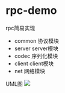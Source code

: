 # rpc-demo
rpc简易实现
- common 协议模块
- server server模块
- codec 序列化模块
- client client模块
- net 网络模块

UML图
<img src='C:/Users/大汉王朝/AppData/Roaming/Typora/typora-user-images/image-20220930201230744.png'></img>
